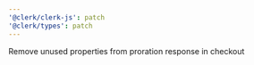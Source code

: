 ```yaml
---
'@clerk/clerk-js': patch
'@clerk/types': patch
---
```


Remove unused properties from proration response in checkout
